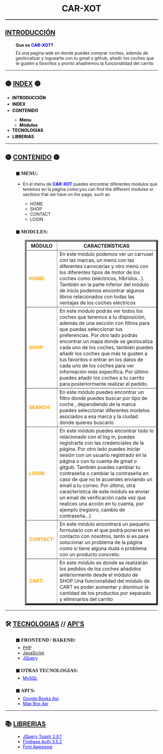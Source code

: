 <h1 align="center">CAR-XOT</h1>
<hr style="height: 2px; color:white;">
<h2 id="index"> <u>INTRODUCCIÓN</u></h2>
<div style="margin-left: 35px;">
    <h4>Que es <a style="text-decoration: none; color:black"
            href="https://github.com/albertogomezz/CARXOT_Framework_PHP_OOP_MVC_jQuery"><b
                style="color:blue;"> CAR-XOT</b>?</a></h4>
    <p style="margin-top: -10px;">Es una pagina web en donde puedes comprar coches, además de geolocalizar y loguearte con tu gmail o github, 
        añadir los coches que te gusten a favoritos y pronto añadiremos la funcionalidad del carrito</p>
</div>
<hr>
<h2 id="index">🟡 <u>INDEX</u> 🟡</h2>
<div>
    <ul>
        <li style="margin-bottom: 4px;"><b><a style="text-decoration: none; color:black"
                    href="#index">INTRODUCCIÓN</a></b></li>
        <li style="margin-bottom: 4px;"><b><a style="text-decoration: none; color:black" href="#index">INDEX</a></b>
        </li>
        <li style="margin-bottom: 4px;"><b><a style="text-decoration: none; color:black" href="#index">CONTENIDO</a></b>
        </li>
        <ul>
            <li><b><a style="text-decoration: none; color:black" href="#menu">Menu</a></b></li>
            <li><b><a style="text-decoration: none; color:black" href="#modules">Módulos</a></b></li>
        </ul>
        <li style="margin-bottom: 4px;"><b><a style="text-decoration: none; color:black"
                    href="#tech">TECNOLOGIAS</a></b></li>
        <li style="margin-bottom: 4px;"><b><a style="text-decoration: none; color:black" href="#lib">LIBRERIAS</a></b>
        </li>
    </ul>
</div>
<hr>
<h2 id="index">🟡 <u>CONTENIDO</u> 🟡</h2>
<div style="margin-left: 35px;">
    <h3 id="menu" style="font-family: serif;"><b>◼ MENU:</b></h3>
        <div>
            <ul>
                <li>En el menu de <b style="color:blue;">CAR-XOT</b> puedes encontrar diferentes modulos que tenemos en la página como:you can find the different modules or sections that we have on the page, such as:</li> 
                <ul>
                    <li>HOME</li>
                    <li>SHOP</li>
                    <li>CONTACT</li>
                    <li>LOGIN</li>
                </ul>
            </ul>
        </div>
    <h3 id="modules" style="font-family: serif;"><b>◼ MODULES:</b></h3>
    <div style="margin-left: 30px;">
        <table border="5" style="border-collapse: collapse;">
            <tr>
                <th>MÓDULO</th>
                <th>CARACTERÍSTICAS</th>
            </tr>
            <tr>
                <td style="color: orange;"><b>HOME:</b></td> 
                <td>En este módulo podemos ver un carrusel con las marcas, un menú con las diferentes carrocerías y otro menú con los diferentes tipos  de motor de los coches como (eléctricos, híbridos...). También en la parte inferior del módulo de inicio podemos encontrar algunos libros relacionados con todas las ventajas de los coches eléctricos</td>
            </tr>
            <tr>
                <td style="color: orange;"><b>SHOP:</b></td> 
                <td>En este módulo podrás ver todos los coches que tenemos a tu disposición, además de una sección con filtros para que puedas seleccionar tus preferencias. Por otro lado podrás encontrar un mapa donde se geolocaliza cada uno de los coches, también puedes añadir los coches que más te gusten a tus favoritos o entrar en los datos de cada uno de los coches para ver información más específica. Por último puedes añadir los coches a tu carrito para posteriormente realizar el pedido.</td>
            </tr>
            <tr>
                <td style="color: orange;"><b>SEARCH:</b></td> 
                <td>En este módulo puedes encontrar un filtro donde puedes buscar por tipo de coche , dependiendo de la marca puedes seleccionar diferentes modelos asociados a esa marca y la ciudad donde quieres buscarlo</td>
            </tr>
            <tr>
                <td style="color: orange;"><b>LOGIN:</b></td> 
                <td>En este módulo puedes encontrar todo lo relacionado con el log in, puedes registrarte con las credenciales de la página. Por otro lado puedes iniciar sesión con un usuario registrado en la página o con tu cuenta de gmail o gitgub. También puedes cambiar tu contraseña o cambiar la contraseña en caso de que no te acuerdes enviando un email a tu correo. Por último, otra característica de este módulo es enviar un email de verificación cada vez que realices una acción en tu cuenta, por ejemplo (registro, cambio de contraseña...)</td>
            </tr>
            <tr>
                <td style="color: orange;"><b>CONTACT:</b></td> 
                <td>En este módulo encontrará un pequeño formulario con el que podrá ponerse en contacto con nosotros, tanto si es para solucionar un problema de la página como si tiene alguna duda o problema con un producto concreto.</td>
            </tr>
            <tr>
                <td style="color: orange;"><b>CART:</b></td> 
                <td>En este módulo es donde se realizarán los pedidos de los coches añadidos anteriormente desde el módulo de SHOP.Una funcionalidad del módulo de CART es poder aumentar y disminuir la cantidad de los productos por separado y eliminarlos del carrito</td>
            </tr>
        </table>
    </div>
</div>
<hr>
<h2 id="tech">🛠 <u>TECNOLOGIAS</u> <b>//</b> <u>API'S</u></h2>
<div style="margin-left: 35px;">
    <h3 style="font-family: serif;"><b>◼ FRONTEND / BAKEND:</b></h3>
        <ul style="margin-top: -10px;">
            <li><a href="https://www.php.net/">PHP</a></li>
            <li><a href="https://developer.mozilla.org/es/docs/Web/JavaScript">JavaScript</a></li>
            <li><a style="color: blue;" href="https://jquery.com/">JQuery</a></li>
        </ul>
    <h3 style="font-family: serif;"><b>◼ OTRAS TECNOLOGIAS:</b></h3>
        <ul style="margin-top: -10px;"> 
            <li><a style="color: blue;" href="https://www.mysql.com/">MySQL</a></li>
        </ul>
    <h3 style="font-family: serif;"><b>◼ API'S:</b></h3>
        <ul style="margin-top: -10px;">
            <li><a style="color: blue;" href="https://developers.google.com/books">Google Books Api</a></li>
            <li><a style="color: blue;" href="https://docs.mapbox.com/mapbox.js/api/v3.3.1/">Map Box Api</a></li>
        </ul>
</div>
<hr>
<h2 id="lib">📚 <u>LIBRERIAS</u></h2>
<div style="margin-left: 35px;">
    <ul style="margin-top: -5px;">
        <li><a style="color: blue;" href="https://cdnout.com/cdn/toastr.js@2.1.1/">JQuery Toastr 2.0.1</a></li>
        <li><a style="color: blue;" href="https://console.firebase.google.com/">Firebase Auth 3.5.2</a></li>
        <li><a style="color: blue;" href="https://fontawesome.com/">Font Awesome</a></li>
    </ul>
</div>
